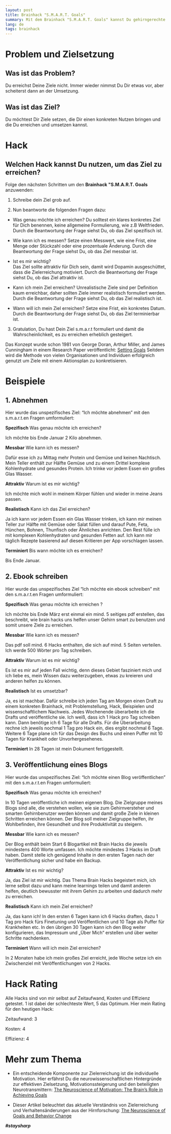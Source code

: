 ```yaml
---
layout: post
title: Brainhack "S.M.A.R.T. Goals"
summary: Mit dem Brainhack "S.M.A.R.T. Goals" kannst Du gehirngerechte Ziele setzen, erhöhst so die Wahrscheinlichkeit sie zu erreichen und hilfreiche Routinen zu entwickeln.
lang: de
tags: brainhack
---
```



# Problem und Zielsetzung

## Was ist das Problem?
Du erreichst Deine Ziele nicht. Immer wieder nimmst Du Dir etwas  vor, aber scheiterst dann an der Umsetzung.


## Was ist das Ziel?
Du möchtest Dir Ziele setzen, die Dir einen konkreten Nutzen bringen und die Du erreichen und umsetzen kannst.

# Hack

## Welchen Hack kannst Du nutzen, um das Ziel zu erreichen?
Folge den nächsten Schritten um den **Brainhack "S.M.A.R.T. Goals** anzuwenden:

1. Schreibe dein Ziel grob auf.

2. Nun beantworte die folgenden Fragen dazu:

- Was genau möchte ich erreichen?
Du solltest ein klares konkretes Ziel für Dich benennen, keine allgemeine Formulierung, wie z.B Weltfrieden. Durch die Beantwortung der Frage siehst Du, ob das Ziel spezifisch ist.

- Wie kann ich es messen?
Setze einen Messwert, wie eine Frist, eine Menge oder Stückzahl oder eine prozentuale Änderung. Durch die Beantwortung der Frage siehst Du, ob das Ziel messbar ist.

- Ist es mir wichtig?  
Das Ziel sollte attraktiv für Dich sein, damit wird Dopamin ausgeschüttet, dass die Zielerreichung motiviert. Durch die Beantwortung der Frage siehst Du, ob das Ziel attraktiv ist.

- Kann ich mein Ziel erreichen?
Unrealistische Ziele sind per Definition kaum erreichbar, daher sollten Ziele immer realistisch formuliert werden. Durch die Beantwortung der Frage siehst Du, ob das Ziel realistisch ist.
  
- Wann will ich mein Ziel erreichen?
Setze eine Frist, ein konkretes Datum. Durch die Beantwortung der Frage siehst Du, ob das Ziel terminierbar ist.

3. Gratulation, Du hast Dein Ziel s.m.a.r.t formuliert und damit die Wahrscheinlichkeit, es zu erreichen erheblich gesteigert.

Das Konzept wurde schon 1981 von George Doran, Arthur Miller, and James Cunningham in einem Research Paper veröffentlicht: 
[Setting Goals](https://cce.bard.edu/files/Setting-Goals.pdf) 
Seitdem wird die Methode von vielen Organisationen und Individuen erfolgreich genutzt um Ziele mit einem Aktionsplan zu konkretisieren.

# Beispiele

## 1. Abnehmen

Hier wurde das unspezifisches Ziel: “Ich möchte abnehmen” mit den s.m.a.r.t.en Fragen umformuliert:

**Spezifisch**
Was genau möchte ich erreichen?

Ich möchte bis Ende Januar 2 Kilo abnehmen.

**Messbar**
Wie kann ich es messen?

Dafür esse ich zu Mittag mehr Protein und Gemüse und keinen Nachtisch. Mein Teller enthält zur Hälfte Gemüse und zu einem Drittel komplexe Kohlenhydrate und gesundes Protein. Ich trinke vor jedem Essen ein großes Glas Wasser.

**Attraktiv**
Warum ist es mir wichtig?

Ich möchte mich wohl in meinem Körper fühlen und wieder in meine Jeans passen.

**Realistisch**
Kann ich das Ziel erreichen?

Ja ich kann vor jedem Essen ein Glas Wasser trinken, ich kann mir meinen Teller zur Hälfte mit Gemüse oder Salat füllen und darauf Pute, Feta, Hünchen, Bohnen, Thunfisch oder Ähnliches anrichten. Den Rest fülle ich mit komplexen Kohlenhydraten und gesunden Fetten auf. 
Ich kann mir täglich Rezepte basierend auf diesen Kritieren per App vorschlagen lassen.

**Terminiert**
Bis wann möchte ich es erreichen?

Bis Ende Januar.

## 2. Ebook schreiben

Hier wurde das unspezifisches Ziel “Ich möchte ein ebook schreiben” mit den s.m.a.r.t.en Fragen umformuliert:

**Spezifisch**
Was genau möchte ich erreichen ? 

Ich möchte bis Ende März erst einmal ein mind. 5 seitiges pdf erstellen, das beschreibt, wie brain hacks uns helfen unser Gehirn smart zu benutzen und somit unsere Ziele zu erreichen.

**Messbar**
Wie kann ich es messen? 

Das pdf soll mind. 6 Hacks enthalten, die sich auf mind. 5 Seiten verteilen. Ich werde 500 Wörter pro Tag schreiben.

**Attraktiv**
Warum ist es mir wichtig? 

Es ist es mir auf jeden Fall wichtig, denn dieses Gebiet fasziniert mich und ich liebe es, mein Wissen dazu weiterzugeben, etwas zu kreieren und anderen helfen zu können.

**Realistisch**
Ist es umsetzbar? 

Ja, es ist machbar. Dafür schreibe ich jeden Tag am Morgen einen Draft zu einem konkreten Brainhack, mit Problemstellung, Hack, Beispielen und wissenschaftlichem Nachweis.
Jedes Wochenende überarbeite ich die Drafts und veröffentliche sie. 
Ich weiß, dass ich 1 Hack pro Tag schreiben kann. Dann benötige ich 6 Tage für alle Drafts. Für die Überarbeitung rechne ich jeweils nochmal 1 Tag pro Hack ein, dies ergibt nochmal 6 Tage. Weitere 6 Tage plane ich für das Design des Buchs und einen Puffer mit 10 Tagen für Krankheit oder Unvorhergesehenes.

**Terminiert**
In 28 Tagen ist mein Dokument fertiggestellt.


## 3. Veröffentlichung eines Blogs
Hier wurde das unspezifisches Ziel: “Ich möchte einen Blog veröffentlichen” mit den s.m.a.r.t.en Fragen umformuliert:

**Spezifisch**
Was genau möchte ich erreichen?

In 10 Tagen veröffentliche ich meinen eigenen Blog. Die Zielgruppe meines Blogs sind alle, die verstehen wollen, wie sie zum Gehirnversteher und smarten Gehirnbenutzer werden können und damit große Ziele in kleinen Schritten erreichen können. Der Blog soll meiner Zielgruppe helfen, ihr Wohlbefinden, ihre Gesundheit und ihre Produktivität zu steigern.

**Messbar**
Wie kann ich es messen?

Der Blog enthält beim Start 6 Blogartikel mit Brain Hacks die jeweils mindestens 400 Worte umfassen. Ich möchte mindestes 3 Hacks im Draft haben. Damit stelle ich genügend Inhalte in den ersten Tagen nach der Veröffentlichung sicher und habe ein Backup.

**Attraktiv**
Ist es mir wichtig?

Ja, das Ziel ist mir wichtig. Das Thema Brain Hacks begeistert mich, ich lerne selbst dazu und kann meine learnings teilen und damit anderen helfen, deutlich bewusster mit ihrem Gehirn zu arbeiten und dadurch mehr zu erreichen.

**Realistisch**
Kann ich mein Ziel erreichen?

Ja, das kann ich! In den ersten 6 Tagen kann ich 6 Hacks draften, dazu 1 Tag pro Hack fürs Finetuning und Veröffentlichen und 10 Tage als Puffer für Krankheiten etc. In den übrigen 30 Tagen kann ich den Blog weiter konfigurieren, das Impressum und „Über Mich“ erstellen und über weiter Schritte nachdenken.

**Terminiert**
Wann will ich mein Ziel erreichen?

In 2 Monaten habe ich mein großes Ziel erreicht, jede Woche setze ich ein Zwischenziel mit Veröffentlichungen von 2 Hacks.

# Hack Rating
Alle Hacks sind von mir selbst auf Zeitaufwand, Kosten und Effizienz getestet. 1 ist dabei der schlechteste Wert, 5 das Optimum. Hier mein Rating für den heutigen Hack:

Zeitaufwand: 3

Kosten: 4

Effizienz: 4

# Mehr zum Thema
- Ein entscheidende Komponente zur Zielerreichung ist die individuelle Motivation. Hier erfährst Du die neurowissenschaftlichen Hintergründe zur effektiven Zielsetzung, Motivationssteigerung und den beteiligten Neurotransmittern: [The Neuroscience of Motivation: The Brain’s Role in Achieving Goals](https://www.modernmindmasters.com/the-neuroscience-of-motivation/)

- Dieser Artikel beleuchtet das aktuelle Verständnis von Zielerreichung und Verhaltensänderungen aus der Hirnforschung: [The Neuroscience of Goals and Behavior Change](https://www.ncbi.nlm.nih.gov/pmc/articles/PMC5854216/)

**_#staysharp_**


